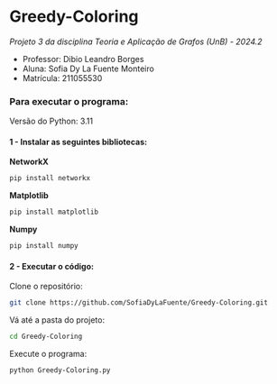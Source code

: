 # Greedy-Coloring

*Projeto 3 da disciplina Teoria e Aplicação de Grafos (UnB) - 2024.2*
- Professor: Dibio Leandro Borges  
- Aluna: Sofia Dy La Fuente Monteiro  
- Matrícula: 211055530

### Para executar o programa:
Versão do Python: 3.11

#### 1 - Instalar as seguintes bibliotecas:

**NetworkX**  
```bash
pip install networkx
```

**Matplotlib**
```bash
pip install matplotlib
```

**Numpy**
```bash
pip install numpy
```

#### 2 - Executar o código:
Clone o repositório:

```bash
git clone https://github.com/SofiaDyLaFuente/Greedy-Coloring.git
```
Vá até a pasta do projeto:
```bash
cd Greedy-Coloring
```
Execute o programa:
```bash
python Greedy-Coloring.py
```
